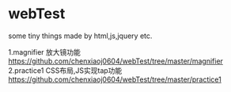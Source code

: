 # webTest
some tiny things made by html,js,jquery etc.

1.magnifier 放大镜功能 https://github.com/chenxiaoj0604/webTest/tree/master/magnifier<br/>
2.practice1 CSS布局,JS实现tap功能 https://github.com/chenxiaoj0604/webTest/tree/master/practice1
